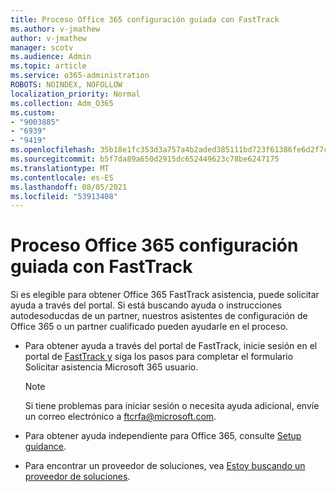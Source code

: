 ```yaml
---
title: Proceso Office 365 configuración guiada con FastTrack
ms.author: v-jmathew
author: v-jmathew
manager: scotv
ms.audience: Admin
ms.topic: article
ms.service: o365-administration
ROBOTS: NOINDEX, NOFOLLOW
localization_priority: Normal
ms.collection: Adm_O365
ms.custom:
- "9003885"
- "6939"
- "9419"
ms.openlocfilehash: 35b18e1fc353d3a757a4b2aded385111bd723f61386fe6d2f7c1315536cc30af
ms.sourcegitcommit: b5f7da89a650d2915dc652449623c78be6247175
ms.translationtype: MT
ms.contentlocale: es-ES
ms.lasthandoff: 08/05/2021
ms.locfileid: "53913408"
---
```

# <a name="guided-office-365-setup-process-with-fasttrack"></a>Proceso Office 365 configuración guiada con FastTrack

Si es elegible para obtener Office 365 FastTrack asistencia, puede solicitar ayuda a través del portal. Si está buscando ayuda o instrucciones autodesoducdas de un partner, nuestros asistentes de configuración de Office 365 o un partner cualificado pueden ayudarle en el proceso.

- Para obtener ayuda a través del portal de FastTrack, inicie sesión en el portal de [FastTrack y](https://go.microsoft.com/fwlink/?linkid=2125443) siga los pasos para completar el formulario Solicitar asistencia Microsoft 365 usuario.

    > [!NOTE]
    > Si tiene problemas para iniciar sesión o necesita ayuda adicional, envíe un correo electrónico a [ftcrfa@microsoft.com](mailto:ftcrfa@microsoft.com).

- Para obtener ayuda independiente para Office 365, consulte [Setup guidance](https://go.microsoft.com/fwlink/?linkid=2125827).
- Para encontrar un proveedor de soluciones, vea [Estoy buscando un proveedor de soluciones](https://go.microsoft.com/fwlink/?linkid=2125918).